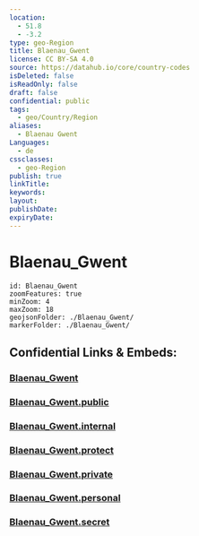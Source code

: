 ```yaml
---
location:
  - 51.8
  - -3.2
type: geo-Region
title: Blaenau_Gwent
license: CC BY-SA 4.0
source: https://datahub.io/core/country-codes
isDeleted: false
isReadOnly: false
draft: false
confidential: public
tags:
  - geo/Country/Region
aliases:
  - Blaenau Gwent
Languages:
  - de
cssclasses:
  - geo-Region
publish: true
linkTitle:
keywords:
layout:
publishDate:
expiryDate:
---
```


# Blaenau_Gwent

```leaflet
id: Blaenau_Gwent
zoomFeatures: true 
minZoom: 4 
maxZoom: 18
geojsonFolder: ./Blaenau_Gwent/
markerFolder: ./Blaenau_Gwent/
```


## Confidential Links & Embeds: 

### [Blaenau_Gwent](/_Standards/Earth/Continent/Europe/Europe~North/UK/Wales/counties~Wales/Blaenau_Gwent.md) 

### [Blaenau_Gwent.public](/_public/Earth/Continent/Europe/Europe~North/UK/Wales/counties~Wales/Blaenau_Gwent.public.md) 

### [Blaenau_Gwent.internal](/_internal/Earth/Continent/Europe/Europe~North/UK/Wales/counties~Wales/Blaenau_Gwent.internal.md) 

### [Blaenau_Gwent.protect](/_protect/Earth/Continent/Europe/Europe~North/UK/Wales/counties~Wales/Blaenau_Gwent.protect.md) 

### [Blaenau_Gwent.private](/_private/Earth/Continent/Europe/Europe~North/UK/Wales/counties~Wales/Blaenau_Gwent.private.md) 

### [Blaenau_Gwent.personal](/_personal/Earth/Continent/Europe/Europe~North/UK/Wales/counties~Wales/Blaenau_Gwent.personal.md) 

### [Blaenau_Gwent.secret](/_secret/Earth/Continent/Europe/Europe~North/UK/Wales/counties~Wales/Blaenau_Gwent.secret.md)

